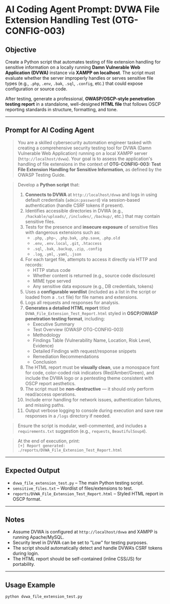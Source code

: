 # AI Coding Agent Prompt: DVWA File Extension Handling Test (OTG-CONFIG-003)

## Objective

Create a Python script that automates testing of file extension handling for sensitive information on a locally running **Damn Vulnerable Web Application (DVWA)** instance via **XAMPP on localhost**. The script must evaluate whether the server improperly handles or serves sensitive file types (e.g., `.php`, `.env`, `.bak`, `.sql`, `.config`, etc.) that could expose configuration or source code.

After testing, generate a professional, **OWASP/OSCP-style penetration testing report** in a standalone, well-designed **HTML file** that follows OSCP reporting standards in structure, formatting, and tone.

---

## Prompt for AI Coding Agent

> You are a skilled cybersecurity automation engineer tasked with creating a comprehensive security testing tool for DVWA (Damn Vulnerable Web Application) running on a local XAMPP server (`http://localhost/dvwa`). Your goal is to assess the application's handling of file extensions in the context of **OTG-CONFIG-003: Test File Extension Handling for Sensitive Information**, as defined by the OWASP Testing Guide.

> Develop a **Python script** that:
>
> 1. **Connects to DVWA** at `http://localhost/dvwa` and logs in using default credentials (`admin:password`) via session-based authentication (handle CSRF tokens if present).
> 2. Identifies accessible directories in DVWA (e.g., `/hackable/uploads/`, `/includes/`, `/backup/`, etc.) that may contain sensitive files.
> 3. Tests for the presence and **insecure exposure** of sensitive files with dangerous extensions such as:
>    - `.php`, `.php~`, `.php.bak`, `.php.save`, `.php.old`
>    - `.env`, `.env.local`, `.git`, `.htaccess`
>    - `.sql`, `.bak`, `.backup`, `.zip`, `.config`
>    - `.log`, `.yml`, `.yaml`, `.json`
> 4. For each target file, attempts to access it directly via HTTP and records:
>    - HTTP status code
>    - Whether content is returned (e.g., source code disclosure)
>    - MIME type served
>    - Any sensitive data exposure (e.g., DB credentials, tokens)
> 5. Uses a **configurable wordlist** (included as a list in the script or loaded from a `.txt` file) for file names and extensions.
> 6. Logs all requests and responses for analysis.
> 7. **Generates a detailed HTML report** titled `DVWA_File_Extension_Test_Report.html` styled in **OSCP/OWASP penetration testing format**, including:
>    - Executive Summary
>    - Test Overview (OWASP OTG-CONFIG-003)
>    - Methodology
>    - Findings Table (Vulnerability Name, Location, Risk Level, Evidence)
>    - Detailed Findings with request/response snippets
>    - Remediation Recommendations
>    - Conclusion
> 8. The HTML report must be **visually clean**, use a monospace font for code, color-coded risk indicators (Red/Amber/Green), and include the DVWA logo or a pentesting theme consistent with OSCP report aesthetics.
> 9. The script must be **non-destructive** — it should only perform read/access operations.
> 10. Include error handling for network issues, authentication failures, and missing paths.
> 11. Output verbose logging to console during execution and save raw responses in a `/logs` directory if needed.

> Ensure the script is modular, well-commented, and includes a `requirements.txt` suggestion (e.g., `requests`, `BeautifulSoup4`).

> At the end of execution, print:  
> `[+] Report generated: ./reports/DVWA_File_Extension_Test_Report.html`

---

## Expected Output

- `dvwa_file_extension_test.py` – The main Python testing script.
- `sensitive_files.txt` – Wordlist of files/extensions to test.
- `reports/DVWA_File_Extension_Test_Report.html` – Styled HTML report in OSCP format.

---

## Notes

- Assume DVWA is configured at `http://localhost/dvwa` and XAMPP is running Apache/MySQL.
- Security level in DVWA can be set to "Low" for testing purposes.
- The script should automatically detect and handle DVWA’s CSRF tokens during login.
- The HTML report should be self-contained (inline CSS/JS) for portability.

---

## Usage Example

```bash
python dvwa_file_extension_test.py